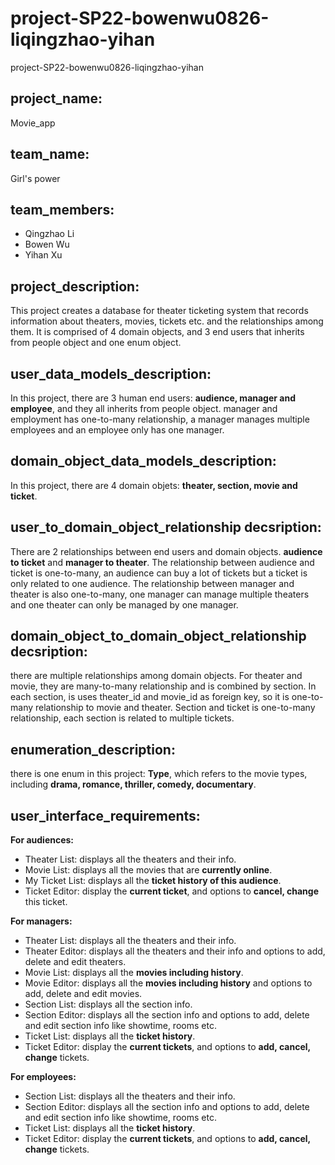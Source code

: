 # project-SP22-bowenwu0826-liqingzhao-yihan
project-SP22-bowenwu0826-liqingzhao-yihan


## project_name: 
Movie_app

## team_name:
Girl's power

## team_members:
- Qingzhao Li
- Bowen Wu
- Yihan Xu

## project_description:
This project creates a database for theater ticketing system that records information about theaters, movies, tickets etc. and the relationships among them. It is comprised of 4 domain objects, and 3 end users that inherits from people object and one enum object.

## user_data_models_description:
In this project, there are 3 human end users: **audience, manager and employee**, and they all inherits from people object. manager and employment has one-to-many relationship, a manager manages multiple employees and an employee only has one manager.

## domain_object_data_models_description:
In this project, there are 4 domain objets: **theater, section, movie and ticket**.

## user_to_domain_object_relationship decsription:
There are 2 relationships between end users and domain objects. **audience to ticket** and **manager to theater**. The relationship between audience and ticket is one-to-many, an audience can buy a lot of tickets but a ticket is only related to one audience. The relationship between manager and theater is also one-to-many, one manager can manage multiple theaters and one theater can only be managed by one manager.

## domain_object_to_domain_object_relationship decsription:
there are multiple relationships among domain objects. For theater and movie, they are many-to-many relationship and is combined by section. In each section, is uses theater_id and movie_id as foreign key, so it is one-to-many relationship to movie and theater. Section and ticket is one-to-many relationship, each section is related to multiple tickets.

## enumeration_description:
there is one enum in this project: **Type**, which refers to the movie types, including **drama, romance, thriller, comedy, documentary**.

## user_interface_requirements:
**For audiences:**
- Theater List: displays all the theaters and their info.
- Movie List: displays all the movies that are **currently online**.
- My Ticket List: displays all the **ticket history of this audience**.
- Ticket Editor: display the **current ticket**, and options to **cancel, change** this ticket.

**For managers:**
- Theater List: displays all the theaters and their info.
- Theater Editor: displays all the theaters and their info and options to add, delete and edit theaters.
- Movie List: displays all the **movies including history**.
- Movie Editor: displays all the **movies including history** and options to add, delete and edit movies.
- Section List: displays all the section info.
- Section Editor: displays all the section info and options to add, delete and edit section info like showtime, rooms etc.
- Ticket List: displays all the **ticket history**.
- Ticket Editor: display the **current tickets**, and options to **add, cancel, change** tickets.

**For employees:**
- Section List: displays all the theaters and their info.
- Section Editor: displays all the section info and options to add, delete and edit section info like showtime, rooms etc.
- Ticket List: displays all the **ticket history**.
- Ticket Editor: display the **current tickets**, and options to **add, cancel, change** tickets.
